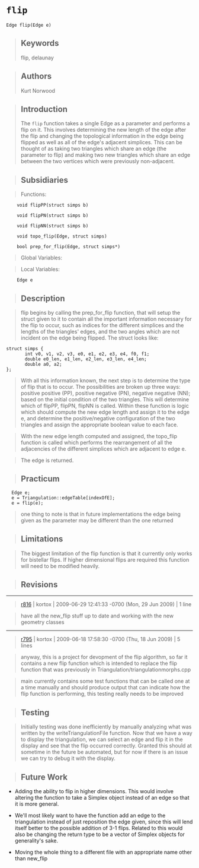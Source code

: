 # `flip` #
```
Edge flip(Edge e)
```

> ## Keywords ##
> flip, delaunay

> ## Authors ##
> Kurt Norwood

> ## Introduction ##
> The `flip` function takes a single Edge as a parameter and performs a flip on it. This involves determining the new length of the edge after the flip and changing the topological information in the edge being flipped as well as all of the edge's adjacent simplices. This can be thought of as taking two triangles which share an edge (the parameter to flip) and making two new triangles which share an edge between the two vertices which were previously non-adjacent.

> ## Subsidiaries ##

> Functions:

```
    void flipPP(struct simps b)

    void flipPN(struct simps b)

    void flipNN(struct simps b)

    void topo_flip(Edge, struct simps)

    bool prep_for_flip(Edge, struct simps*)
```

> Global Variables:

> Local Variables:

```
    Edge e
```


> ## Description ##

> flip begins by calling the prep\_for\_flip function, that will setup the struct given to it to contain all the important information necessary for the flip to occur, such as indices for the different simplices and the lengths of the triangles' edges, and the two angles which are not incident on the edge being flipped. The struct looks like:
```
struct simps {
       int v0, v1, v2, v3, e0, e1, e2, e3, e4, f0, f1;
       double e0_len, e1_len, e2_len, e3_len, e4_len;
       double a0, a2;
};
```

> With all this information known, the next step is to determine the type of flip that is to occur. The possibilities are broken up three ways: positive positive (PP), positive negative (PN), negative negative (NN); based on the initial condition of the two triangles. This will determine which of flipPP, flipPN, flipNN is called. Within these function is logic which should compute the new edge length and assign it to the edge e, and determine the positive/negative configuration of the two triangles and assign the appropriate boolean value to each face.

> With the new edge length computed and assigned, the topo\_flip function is called which performs the rearrangement of all the adjacencies of the different simplices which are adjacent to edge e.

> The edge is returned.

> ## Practicum ##

```
  Edge e;
  e = Triangulation::edgeTable[indexOfE];
  e = flip(e);
```

> one thing to note is that in future implementations the edge being given as the parameter may be different than the one returned

> ## Limitations ##

> The biggest limitation of the flip function is that it currently only works for bistellar flips. If higher dimensional flips are required this function will need to be modified heavily.

> ## Revisions ##

> 
---

> [r816](https://code.google.com/p/geocam/source/detail?r=816) | kortox | 2009-06-29 12:41:33 -0700 (Mon, 29 Jun 2009) | 1 line

> have all the new\_flip stuff up to date and working with the new geometry classes

> 
---

> [r795](https://code.google.com/p/geocam/source/detail?r=795) | kortox | 2009-06-18 17:58:30 -0700 (Thu, 18 Jun 2009) | 5 lines

> anyway, this is a project for devopment of the flip algorithm, so far it contains a new flip function which is intended to replace the flip function that was previously in Triangulation/triangulationmorphs.cpp

> main currently contains some test functions that can be called one at a time manually and should produce output that can indicate how the flip function is performing, this testing really needs to be improved


> ## Testing ##

> Initially testing was done inefficiently by manually analyzing what was written by the writeTriangulationFile  function. Now that we have a way to display the triangulation, we can select an edge and flip it in the display and see that the flip occurred correctly. Granted this should at sometime in the future be automated, but for now if there is an issue we can try to debug it with the display.

> ## Future Work ##

  * Adding the ability to flip in higher dimensions. This would involve altering the function to take a Simplex object instead of an edge so that it is more general.

  * We'll most likely want to have the function add an edge to the triangulation instead of just reposition the edge given, since this will lend itself better to the possible addition of 3-1 flips. Related to this would also be changing the return type to be a vector of Simplex objects for generality's sake.

  * Moving the whole thing to a different file with an appropriate name other than new\_flip